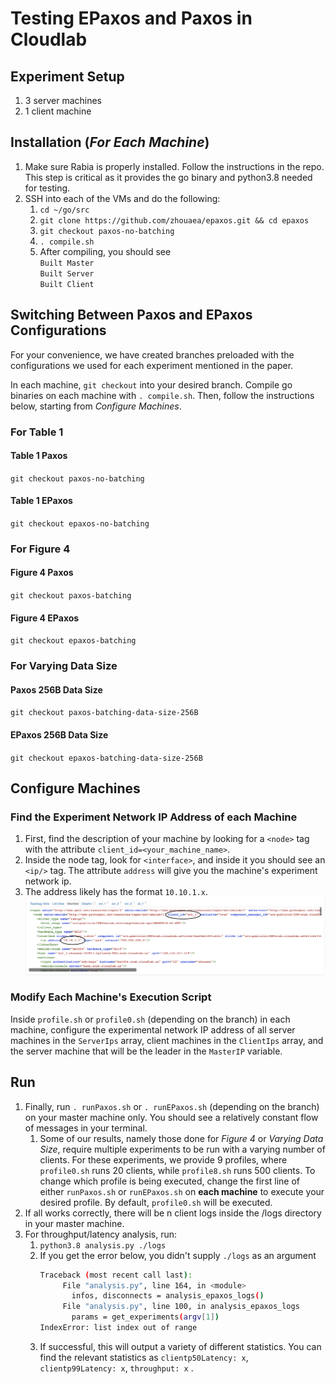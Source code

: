 # Testing EPaxos and Paxos in Cloudlab
## Experiment Setup
1. 3 server machines
2. 1 client machine

## Installation (***For Each Machine***)
1. Make sure Rabia is properly installed. Follow the instructions in the repo. This step is critical as it provides the go binary and python3.8 needed for testing.
2. SSH into each of the VMs and do the following: 
    1. `cd ~/go/src`
    2. ```git clone https://github.com/zhouaea/epaxos.git && cd epaxos```
    3. `git checkout paxos-no-batching`
    4. ```. compile.sh```
    5. After compiling, you should see
       </br>
       ```Built Master```
       </br>
       ```Built Server```
       </br>
       ```Built Client```

## Switching Between Paxos and EPaxos Configurations 
For your convenience, we have created branches preloaded with the configurations we used for each experiment mentioned in the paper. 

In each machine, `git checkout` into your desired branch. Compile go binaries on each machine with `. compile.sh`. Then, follow the instructions below, starting from *Configure Machines*.
### For Table 1
#### Table 1 Paxos
`git checkout paxos-no-batching`  
#### Table 1 EPaxos
`git checkout epaxos-no-batching` 
### For Figure 4
#### Figure 4 Paxos
`git checkout paxos-batching`  
#### Figure 4 EPaxos
`git checkout epaxos-batching`
### For Varying Data Size
#### Paxos 256B Data Size
`git checkout paxos-batching-data-size-256B`
#### EPaxos 256B Data Size
`git checkout epaxos-batching-data-size-256B`

## Configure Machines

### Find the Experiment Network IP Address of each Machine
1. First, find the description of your machine by looking for a `<node>` tag with the attribute `client_id=<your_machine_name>`.
2. Inside the node tag, look for `<interface>`, and inside it you should see an `<ip/>` tag. The attribute `address` will give you the machine's experiment network ip.
3. The address likely has the format `10.10.1.x`.
![Identifying Master Server IP Screenshot](./README-images/Identifying%20Master%20Server%20IP.png)

### Modify Each Machine's Execution Script
Inside `profile.sh` or `profile0.sh` (depending on the branch) in each machine, configure the experimental network IP address of all server machines in the `ServerIps` array, client machines in the `ClientIps` array, and the server machine that will be the leader in the `MasterIP` variable.

## Run
1. Finally, run `. runPaxos.sh` or `. runEPaxos.sh` (depending on the branch) on your master machine only. You should see a relatively constant flow of messages in your terminal.
   1. Some of our results, namely those done for *Figure 4* or *Varying Data Size*, require multiple experiments to be run with a varying number of clients. For these experiments, we provide 9 profiles, where `profile0.sh` runs 20 clients, while `profile8.sh` runs 500 clients. To change which profile is being executed, change the first line of either `runPaxos.sh` or `runEPaxos.sh` on **each machine** to execute your desired profile. By default, `profile0.sh` will be executed. 
2. If all works correctly, there will be n client logs inside the /logs directory in your master machine.
3. For throughput/latency analysis, run:
    1. ```python3.8 analysis.py ./logs```
    2. If you get the error below, you didn't supply `./logs` as an argument
       ```bash
       Traceback (most recent call last):
            File "analysis.py", line 164, in <module>
              infos, disconnects = analysis_epaxos_logs()
            File "analysis.py", line 100, in analysis_epaxos_logs
              params = get_experiments(argv[1])
       IndexError: list index out of range
       ```
    3. If successful, this will output a variety of different statistics. You can find the relevant statistics as `clientp50Latency: x`, `clientp99Latency: x`, `throughput: x`
.    
